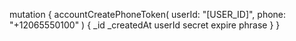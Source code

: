 mutation {
    accountCreatePhoneToken(
        userId: "[USER_ID]",
        phone: "+12065550100"
    ) {
        _id
        _createdAt
        userId
        secret
        expire
        phrase
    }
}
